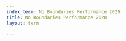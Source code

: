 ```yaml
---
index_term: No Boundaries Performance 2020
title: No Boundaries Performance 2020
layout: term

---
```

